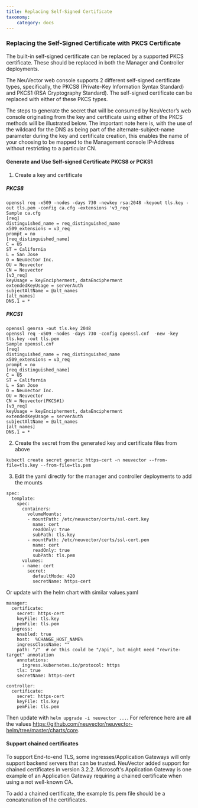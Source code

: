 ```yaml
---
title: Replacing Self-Signed Certificate
taxonomy:
    category: docs
---
```


### Replacing the Self-Signed Certificate with PKCS Certificate

The built-in self-signed certificate can be replaced by a supported PKCS certificate. These should be replaced in both the Manager and Controller deployments.

The NeuVector web console supports 2 different self-signed certificate types, specifically, the PKCS8 (Private-Key Information Syntax Standard) and PKCS1 (RSA Cryptography Standard).  The self-signed certificate can be replaced with either of these PKCS types.  

The steps to generate the secret that will be consumed by NeuVector’s web console originating from the key and certificate using either of the PKCS methods will be illustrated below.  The important note here is, with the use of the wildcard for the DNS as being part of the alternate-subject-name parameter during the key and certificate creation, this enables the name of your choosing to be mapped to the Management console IP-Address without restricting to a particular CN.

#### Generate and Use Self-signed Certificate PKCS8 or PCKS1

1. Create a key and certificate

##### PKCS8 
```
openssl req -x509 -nodes -days 730 -newkey rsa:2048 -keyout tls.key -out tls.pem -config ca.cfg -extensions 'v3_req'
Sample ca.cfg
[req]
distinguished_name = req_distinguished_name
x509_extensions = v3_req
prompt = no
[req_distinguished_name]
C = US
ST = California
L = San Jose
O = NeuVector Inc.
OU = Neuvector
CN = Neuvector
[v3_req]
keyUsage = keyEncipherment, dataEncipherment
extendedKeyUsage = serverAuth
subjectAltName = @alt_names
[alt_names]
DNS.1 = *
```

##### PKCS1

```
openssl genrsa -out tls.key 2048
openssl req -x509 -nodes -days 730 -config openssl.cnf  -new -key tls.key -out tls.pem
Sample openssl.cnf
[req]
distinguished_name = req_distinguished_name
x509_extensions = v3_req
prompt = no
[req_distinguished_name]
C = US
ST = California
L = San Jose
O = NeuVector Inc.
OU = Neuvector
CN = Neuvector(PKCS#1)
[v3_req]
keyUsage = keyEncipherment, dataEncipherment
extendedKeyUsage = serverAuth
subjectAltName = @alt_names
[alt_names]
DNS.1 = *
```

2. Create the secret from the generated key and certificate files from above

```
kubectl create secret generic https-cert -n neuvector --from-file=tls.key --from-file=tls.pem
```


3. Edit the yaml directly for the manager and controller deployments to add the mounts
```
spec:
  template:
    spec:
      containers:
        volumeMounts:
        - mountPath: /etc/neuvector/certs/ssl-cert.key
          name: cert
          readOnly: true
          subPath: tls.key
        - mountPath: /etc/neuvector/certs/ssl-cert.pem
          name: cert
          readOnly: true
          subPath: tls.pem
      volumes:
      - name: cert
        secret:
          defaultMode: 420
          secretName: https-cert
```
Or update with the helm chart with similar values.yaml
```
manager:
  certificate:
    secret: https-cert
    keyFile: tls.key
    pemFile: tls.pem
  ingress:
    enabled: true
    host:  %CHANGE_HOST_NAME%
    ingressClassName: ""
    path: "/"  # or this could be "/api", but might need "rewrite-target" annotation
    annotations:
      ingress.kubernetes.io/protocol: https
    tls: true
    secretName: https-cert

controller:
  certificate:
    secret: https-cert
    keyFile: tls.key
    pemFile: tls.pem
```

Then update with `helm upgrade -i neuvector ...`. For reference here are all the values https://github.com/neuvector/neuvector-helm/tree/master/charts/core.

#### Support chained certificates

To support End-to-end TLS, some ingresses/Application Gateways will only support backend servers that can be trusted.  NeuVector added support for chained certificates in version 3.2.2.  Microsoft's Application Gateway is one example of an Application Gateway requiring a chained certificate when using a not well-known CA.

To add a chained certificate, the example tls.pem file should be a concatenation of the certificates.
